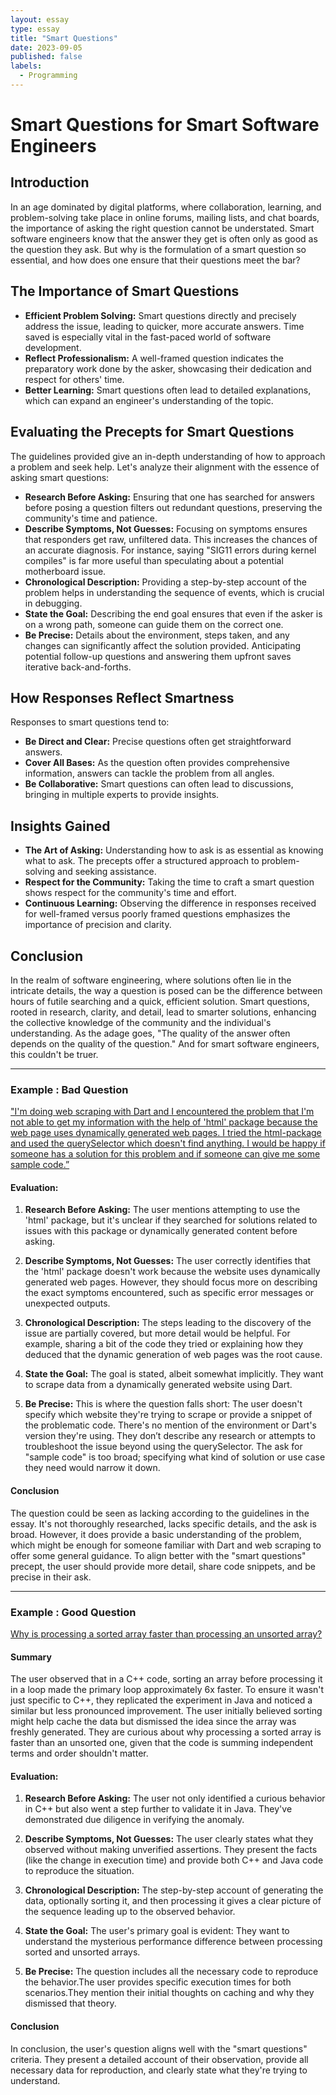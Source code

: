```yaml
---
layout: essay
type: essay
title: "Smart Questions"
date: 2023-09-05
published: false
labels:
  - Programming
---
```


# Smart Questions for Smart Software Engineers

## Introduction

In an age dominated by digital platforms, where collaboration, learning, and problem-solving take place in online forums, mailing lists, and chat boards, the importance of asking the right question cannot be understated. Smart software engineers know that the answer they get is often only as good as the question they ask. But why is the formulation of a smart question so essential, and how does one ensure that their questions meet the bar?

## The Importance of Smart Questions

- **Efficient Problem Solving:** Smart questions directly and precisely address the issue, leading to quicker, more accurate answers. Time saved is especially vital in the fast-paced world of software development.
- **Reflect Professionalism:** A well-framed question indicates the preparatory work done by the asker, showcasing their dedication and respect for others' time.
- **Better Learning:** Smart questions often lead to detailed explanations, which can expand an engineer's understanding of the topic.

## Evaluating the Precepts for Smart Questions

The guidelines provided give an in-depth understanding of how to approach a problem and seek help. Let's analyze their alignment with the essence of asking smart questions:

- **Research Before Asking:** Ensuring that one has searched for answers before posing a question filters out redundant questions, preserving the community's time and patience.
- **Describe Symptoms, Not Guesses:** Focusing on symptoms ensures that responders get raw, unfiltered data. This increases the chances of an accurate diagnosis. For instance, saying "SIG11 errors during kernel compiles" is far more useful than speculating about a potential motherboard issue.
- **Chronological Description:** Providing a step-by-step account of the problem helps in understanding the sequence of events, which is crucial in debugging.
- **State the Goal:** Describing the end goal ensures that even if the asker is on a wrong path, someone can guide them on the correct one.
- **Be Precise:** Details about the environment, steps taken, and any changes can significantly affect the solution provided. Anticipating potential follow-up questions and answering them upfront saves iterative back-and-forths.

## How Responses Reflect Smartness

Responses to smart questions tend to:

- **Be Direct and Clear:** Precise questions often get straightforward answers.
- **Cover All Bases:** As the question often provides comprehensive information, answers can tackle the problem from all angles.
- **Be Collaborative:** Smart questions can often lead to discussions, bringing in multiple experts to provide insights.

## Insights Gained

- **The Art of Asking:** Understanding how to ask is as essential as knowing what to ask. The precepts offer a structured approach to problem-solving and seeking assistance.
- **Respect for the Community:** Taking the time to craft a smart question shows respect for the community's time and effort.
- **Continuous Learning:** Observing the difference in responses received for well-framed versus poorly framed questions emphasizes the importance of precision and clarity.

## Conclusion

In the realm of software engineering, where solutions often lie in the intricate details, the way a question is posed can be the difference between hours of futile searching and a quick, efficient solution. Smart questions, rooted in research, clarity, and detail, lead to smarter solutions, enhancing the collective knowledge of the community and the individual's understanding. As the adage goes, "The quality of the answer often depends on the quality of the question." And for smart software engineers, this couldn't be truer.

---

### Example : Bad Question
["I'm doing web scraping with Dart and I encountered the problem that I'm not able to get my information with the help of 'html' package because the web page uses dynamically generated web pages. I tried the html-package and used the querySelector which doesn't find anything. I would be happy if someone has a solution for this problem and if someone can give me some sample code.”](https://stackoverflow.com/questions/77050191/solution-for-handling-dynamically-generated-web-pages-in-dart)

#### Evaluation:

1. **Research Before Asking:** The user mentions attempting to use the 'html' package, but it's unclear if they searched for solutions related to issues with this package or dynamically generated content before asking.

2. **Describe Symptoms, Not Guesses:** The user correctly identifies that the 'html' package doesn't work because the website uses dynamically generated web pages. However, they should focus more on describing the exact symptoms encountered, such as specific error messages or unexpected outputs.

3. **Chronological Description:** The steps leading to the discovery of the issue are partially covered, but more detail would be helpful. For example, sharing a bit of the code they tried or explaining how they deduced that the dynamic generation of web pages was the root cause.

4. **State the Goal:** The goal is stated, albeit somewhat implicitly. They want to scrape data from a dynamically generated website using Dart.

5. **Be Precise:** This is where the question falls short:
The user doesn't specify which website they're trying to scrape or provide a snippet of the problematic code.
There's no mention of the environment or Dart's version they're using.
They don’t describe any research or attempts to troubleshoot the issue beyond using the querySelector.
The ask for "sample code" is too broad; specifying what kind of solution or use case they need would narrow it down.


#### Conclusion

  The question could be seen as lacking according to the guidelines in the essay. It's not thoroughly researched, lacks specific details, and the ask is broad. However, it does provide a basic understanding of the problem, which might be enough for someone familiar with Dart and web scraping to offer some general guidance. To align better with the "smart questions" precept, the user should provide more detail, share code snippets, and be precise in their ask.


---

### Example : Good Question
[Why is processing a sorted array faster than processing an unsorted array?](https://stackoverflow.com/questions/11227809/why-is-processing-a-sorted-array-faster-than-processing-an-unsorted-array)

#### Summary 

  The user observed that in a C++ code, sorting an array before processing it in a loop made the primary loop approximately 6x faster. To ensure it wasn't just specific to C++, they replicated the experiment in Java and noticed a similar but less pronounced improvement. The user initially believed sorting might help cache the data but dismissed the idea since the array was freshly generated. They are curious about why processing a sorted array is faster than an unsorted one, given that the code is summing independent terms and order shouldn't matter.
  

#### Evaluation:

1. **Research Before Asking:** The user not only identified a curious behavior in C++ but also went a step further to validate it in Java. They've demonstrated due diligence in verifying the anomaly.

2. **Describe Symptoms, Not Guesses:** The user clearly states what they observed without making unverified assertions. They present the facts (like the change in execution time) and provide both C++ and Java code to reproduce the situation.

3. **Chronological Description:** The step-by-step account of generating the data, optionally sorting it, and then processing it gives a clear picture of the sequence leading up to the observed behavior.

4. **State the Goal:** The user's primary goal is evident: They want to understand the mysterious performance difference between processing sorted and unsorted arrays.

5. **Be Precise:** The question includes all the necessary code to reproduce the behavior.The user provides specific execution times for both scenarios.They mention their initial thoughts on caching and why they dismissed that theory.


#### Conclusion

In conclusion, the user's question aligns well with the "smart questions" criteria. They present a detailed account of their observation, provide all necessary data for reproduction, and clearly state what they're trying to understand.
